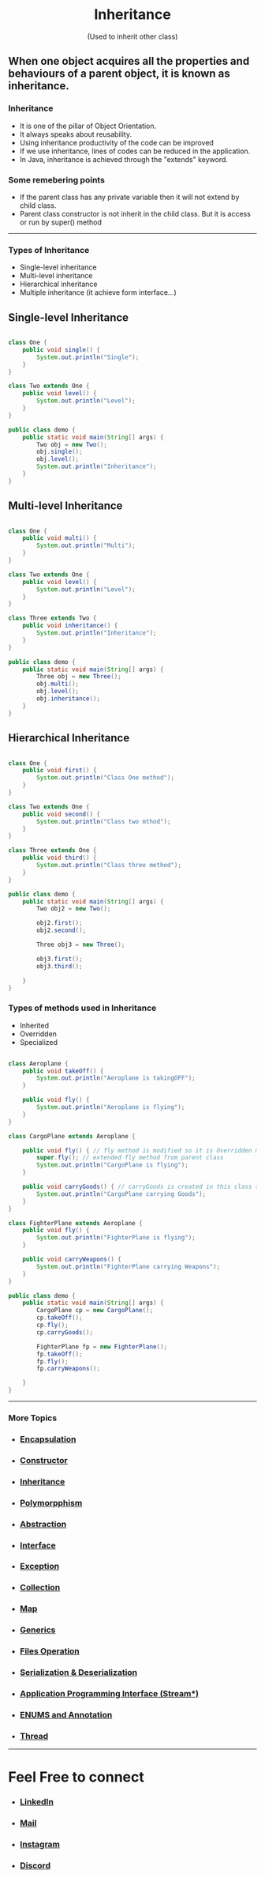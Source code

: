 <h1 align="center" > Inheritance </h1>
<p align="center" > (Used to inherit other class) </p>

## When one object acquires all the properties and behaviours of a parent  object, it is known as inheritance.

### Inheritance
+ It is one of the pillar of Object Orientation.
+ It always speaks about reusability.
+ Using inheritance productivity of the code can be improved
+ If we use inheritance, lines of codes can be reduced in the application.
+ In Java, inheritance is achieved through the "extends" keyword.

### Some remebering points
+ If the parent class has any private variable then it will not extend by child class.
+ Parent class constructor is not inherit in the child class. But it is access or run by super() method


---

<h3> Types of Inheritance </h3> 

+ Single-level inheritance
+ Multi-level inheritance
+ Hierarchical inheritance
+ Multiple inheritance (it achieve form interface...)

## Single-level Inheritance

```java

class One {
    public void single() {
        System.out.println("Single");
    }
}

class Two extends One {
    public void level() {
        System.out.println("Level");
    }
}

public class demo {
    public static void main(String[] args) {
        Two obj = new Two();
        obj.single();
        obj.level();
        System.out.println("Inheritance");
    }
}


```
## Multi-level Inheritance

```java

class One {
    public void multi() {
        System.out.println("Multi");
    }
}

class Two extends One {
    public void level() {
        System.out.println("Level");
    }
}

class Three extends Two {
    public void inheritance() {
        System.out.println("Inheritance");
    }
}

public class demo {
    public static void main(String[] args) {
        Three obj = new Three();
        obj.multi();
        obj.level();
        obj.inheritance();
    }
}


```

## Hierarchical Inheritance
```java

class One {
    public void first() {
        System.out.println("Class One method");
    }
}

class Two extends One {
    public void second() {
        System.out.println("Class two mthod");
    }
}

class Three extends One {
    public void third() {
        System.out.println("Class three method");
    }
}

public class demo {
    public static void main(String[] args) {
        Two obj2 = new Two();

        obj2.first();
        obj2.second();

        Three obj3 = new Three();

        obj3.first();
        obj3.third();

    }
}


```

### Types of methods used in Inheritance
+ Inherited
+ Overridden
+ Specialized

```java

class Aeroplane {
    public void takeOff() {
        System.out.println("Aeroplane is takingOFF");
    }

    public void fly() {
        System.out.println("Aeroplane is flying");
    }
}

class CargoPlane extends Aeroplane {

    public void fly() { // fly method is modified so it is Overridden method
        super.fly(); // extended fly method from parent class
        System.out.println("CargoPlane is flying");
    }

    public void carryGoods() { // carryGoods is created in this class so it is Specialized method
        System.out.println("CargoPlane carrying Goods");
    }
}

class FighterPlane extends Aeroplane {
    public void fly() {
        System.out.println("FighterPlane is flying");
    }

    public void carryWeapons() {
        System.out.println("FighterPlane carrying Weapons");
    }
}

public class demo {
    public static void main(String[] args) {
        CargoPlane cp = new CargoPlane();
        cp.takeOff();
        cp.fly();
        cp.carryGoods();

        FighterPlane fp = new FighterPlane();
        fp.takeOff();
        fp.fly();
        fp.carryWeapons();

    }
}


```
***


### More Topics

+ ### [Encapsulation](https://github.com/saurabhbahadur/java-prep/blob/main/Encapsulation.md)
+ ###  [Constructor](https://github.com/saurabhbahadur/java-prep/blob/main/Constructor.md)
+ ###  [Inheritance](https://github.com/saurabhbahadur/java-prep/blob/main/Inheritance.md)
+ ###  [Polymorpphism](https://github.com/saurabhbahadur/java-prep/blob/main/Polymorphism.md)
+ ###  [Abstraction](https://github.com/saurabhbahadur/java-prep/blob/main/Abstraction.md)
+ ###  [Interface](https://github.com/saurabhbahadur/java-prep/blob/main/Interface.md)
+ ###  [Exception](https://github.com/saurabhbahadur/java-prep/blob/main/Exception.md)
+ ###  [Collection](https://github.com/saurabhbahadur/java-prep/blob/main/Collection.md)
+ ### [Map](https://github.com/saurabhbahadur/java-prep/blob/main/Map.md)
+ ###  [Generics](https://github.com/saurabhbahadur/java-prep/blob/main/Generics.md)
+ ###  [Files Operation](https://github.com/saurabhbahadur/java-prep/blob/main/FilesOperation.md)
+ ### [Serialization & Deserialization](https://github.com/saurabhbahadur/java-prep/blob/main/Serialization%20%26%20Deserialization.md)
+ ###  [Application Programming Interface (Stream*)](https://github.com/saurabhbahadur/java-prep/blob/main/API.md)
+ ###  [ENUMS and Annotation](https://github.com/saurabhbahadur/java-prep/blob/main/Enums%20%26%20Annotations.md)
+ ###  [Thread](https://github.com/saurabhbahadur/java-prep/blob/main/Thread.md)


***

# Feel Free to connect
+ ### [LinkedIn](https://www.linkedin.com/in/saurabhbahadur) 
+ ### [Mail](mailto:singhsaurabhbahadur@gmail.com)
+ ### [Instagram](https://www.instagram.com/saurabhbahadur_)
+ ### [Discord](https://discord.gg/aQR27Bg7de)


